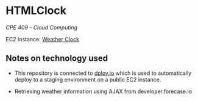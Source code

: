 # HTMLClock
*CPE 409 - Cloud Computing*

EC2 Instance: [Weather Clock](http://ec2-54-187-204-237.us-west-2.compute.amazonaws.com/staging/)


## Notes on technology used

* This repository is connected to [dploy.io](http://www.dploy.io) which is used to automatically deploy to a staging environment on a public EC2 instance. 

* Retrieving weather information using AJAX from developer.forecase.io